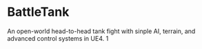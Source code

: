 # BattleTank
An open-world head-to-head tank fight with sinple AI, terrain, and advanced control systems in UE4.
1